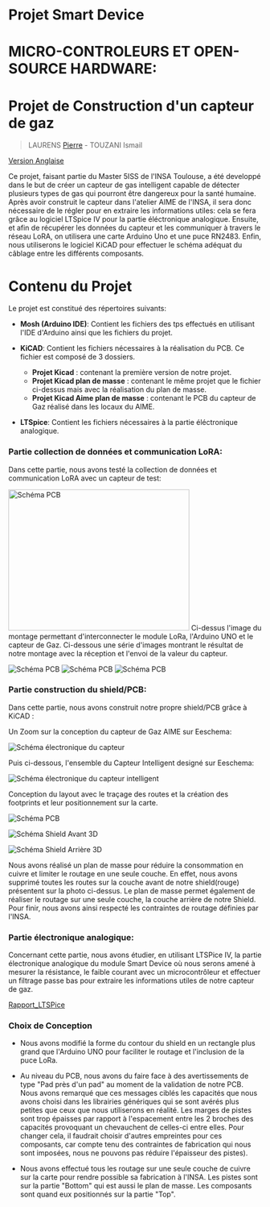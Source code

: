 
# Projet Smart Device
# MICRO-CONTROLEURS ET OPEN-SOURCE HARDWARE:
# Projet de Construction d'un capteur de gaz 
>LAURENS [Pierre](mailto:plaurens@etud.insa-toulouse.fr) - TOUZANI Ismail 


<a href="./README_EN.md">Version Anglaise</a>

Ce projet, faisant partie du Master 5ISS de l'INSA Toulouse, a été developpé dans le but de créer un capteur de gas intelligent capable de détecter plusieurs types de gas qui pourront être dangereux pour la santé humaine.
Après avoir construit le capteur dans l'atelier AIME de l'INSA, il sera donc nécessaire de le régler pour en extraire les informations utiles: cela se fera grâce au logiciel LTSpice IV pour la partie éléctronique analogique. Ensuite, et afin de récupérer les données du capteur et les communiquer à travers le réseau LoRA, on utilisera une carte Arduino Uno et une puce RN2483. Enfin, nous utiliserons le logiciel KiCAD pour effectuer le schéma adéquat du câblage entre les différents composants.

# Contenu du Projet
Le projet est constitué des répertoires suivants:
-   **Mosh (Arduino IDE)**: Contient les fichiers des tps effectués en utilisant l'IDE d'Arduino ainsi que les fichiers du projet.

-   **KiCAD**: Contient les fichiers nécessaires à la réalisation du PCB.
Ce fichier est composé de 3 dossiers.
    - **Projet Kicad** : contenant la première version de notre projet.
    - **Projet Kicad plan de masse** : contenant le même projet que le fichier ci-dessus mais avec la réalisation du plan de masse.
    - **Projet Kicad Aime plan de masse** : contenant le PCB du capteur de Gaz réalisé dans les locaux du AIME.

-   **LTSpice**: Contient les fichiers nécessaires à la partie éléctronique analogique.

  
### Partie collection de données et communication LoRA: 
Dans cette partie, nous avons testé la collection de données et communication LoRA avec un capteur de test:

<img width="360" height="280" src="Mosh/images_Mosh/image_mosh_final.jpg" title="Schéma PCB">
Ci-dessus l'image du montage permettant d'interconnecter le module LoRa, l'Arduino UNO et le capteur de Gaz.
Ci-dessous une série d'images montrant le résultat de notre montage avec la réception et l'envoi de la valeur du capteur.

![Schéma PCB](/Mosh/images_Mosh/result_pot_dernierevaleur.png)
![Schéma PCB](/Mosh/images_Mosh/Resultat_potentiometre.png)
![Schéma PCB](/Mosh/images_Mosh/valeur_internetthings.png)
### Partie construction du shield/PCB: 
Dans cette partie, nous avons construit notre propre shield/PCB grâce à KiCAD :

Un Zoom sur la conception du capteur de Gaz AIME sur Eeschema:

![Schéma électronique du capteur](/Kicad/Projet_Kicad_Aime_plan_masse/image_capteur.png)

Puis ci-dessous, l'ensemble du Capteur Intelligent designé sur Eeschema:

![Schéma électronique du capteur intelligent](/Kicad/Projet_Kicad_Aime_plan_masse/capture_Aime_capteur_Eeaschema.png)

Conception du layout avec le traçage des routes et la création des footprints et leur positionnement sur la carte.

![Schéma PCB](/Kicad/Projet_Kicad_Aime_plan_masse/PCB_final_Aime_Capteur_datasheet.png)

![Schéma Shield Avant 3D](/Kicad/Projet_Kicad_Aime_plan_masse/Shield_3D_final_Aime_Capteur_datasheet.png)

![Schéma Shield Arrière 3D](/Kicad/Projet_Kicad_Aime_plan_masse/Shield_3D_arriere_final_Aime_Capteur_datasheet.png)



Nous avons réalisé un plan de masse pour réduire la consommation en cuivre et limiter le routage en une seule couche. En effet, nous avons  supprimé toutes les routes sur la couche avant de notre shield(rouge) présentent sur la photo ci-dessus.
Le plan de masse permet également de réaliser le routage sur une seule couche, la couche arrière  de notre Shield. Pour finir, nous avons ainsi respecté les contraintes de routage définies par l'INSA.

### Partie électronique analogique: 
Concernant cette partie, nous avons étudier, en utilisant LTSPice IV, la partie électronique analogique du module Smart Device où nous serons amené à mesurer la résistance, le faible courant avec un microcontrôleur et effectuer un filtrage passe bas pour extraire les informations utiles de notre capteur de gaz. 

<a href="/LTspice/UF_Smart_Device_ Partie_analogique_avec_LTSpice_IV.pdf">Rapport_LTSPice</a>


### Choix de Conception

 - Nous avons modifié la forme du contour du shield en un rectangle plus grand que l'Arduino UNO pour faciliter le routage et l'inclusion de la puce LoRa.

- Au niveau du PCB, nous avons du faire face à des avertissements de type "Pad près d'un pad" au moment de la validation de notre PCB. Nous avons remarqué que ces messages ciblés les capacités que nous avons choisi dans les librairies génériques qui se sont avérés plus petites que ceux que nous utiliserons en réalité. Les marges de pistes sont trop épaisses par rapport à l'espacement entre les 2 broches des capacités provoquant un chevauchent de celles-ci entre elles. Pour changer cela, il faudrait choisir d'autres empreintes pour ces composants, car compte tenu des contraintes de fabrication qui nous sont imposées, nous ne pouvons pas réduire l'épaisseur des pistes). 

- Nous avons effectué tous les routage sur une seule couche de cuivre sur la carte pour rendre possible sa fabrication à l'INSA. Les pistes sont sur la partie "Bottom" qui est aussi le plan de masse. Les composants sont quand eux positionnés sur la partie "Top".
